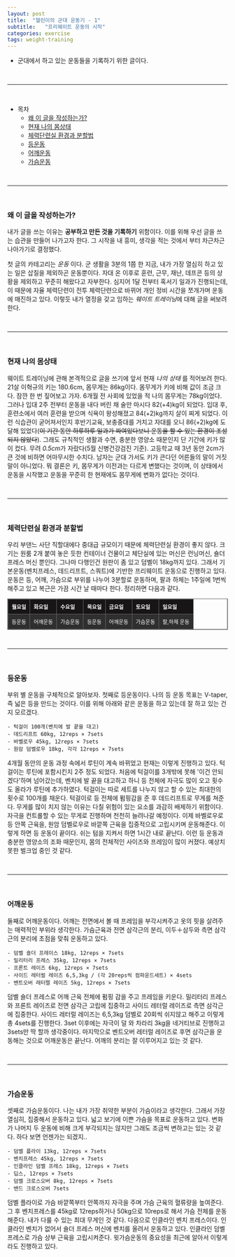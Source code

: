 ```yaml
---
layout: post
title:  "헬린이의 군대 운동기 - 1"
subtitle:   "프리웨이트 운동의 시작"
categories: exercise
tags: weight-training
---
```




- 군대에서 하고 있는 운동들을 기록하기 위한 글이다.




<br />

___

<br />




- 목차 
	- [왜 이 글을 작성하는가?](#왜-이-글을-작성하는가?)
	- [현재 나의 몸상태](#현재-나의-몸상태)
	- [체력단련실 환경과 분할법](#체력단련실-환경과-분할법)
	- [등운동](#등운동)
	- [어깨운동](#어깨운동)
	- [가슴운동](#가슴운동)


<br />

___

<br />




### 왜 이 글을 작성하는가?
 내가 글을 쓰는 이유는 **공부하고 만든 것을 기록하기** 위함이다. 이를 위해 우선 글을 쓰는 습관을 만들어 나가고자 한다. 그 시작을 내 흥미, 생각을 적는 것에서 부터 차근차근 나아가기로 결정했다. 
 
 첫 글의 카테고리는 *운동* 이다. 군 생활을 3분의 1쯤 한 지금, 내가 가장 열심히 하고 있는 일은 삽질을 제외하곤 운동뿐이다. 자대 온 이후로 훈련, 근무, 재난, 데프콘 등의 상황을 제외하고 꾸준히 해왔다고 자부한다. 심지어 1달 전부터 혹서기 일과가 진행되는데, 이 때문에 자율 체력단련이 전투 체력단련으로 바뀌어 개인 정비 시간을 쪼개가며 운동에 매진하고 있다. 이렇듯 내가 열정을 갖고 임하는 *웨이트 트레이닝*에 대해 글을 써보려 한다. 



<br />

___

<br />



### 현재 나의 몸상태
 웨이트 트레이닝에 관해 본격적으로 글을 쓰기에 앞서 현재 *나의 상태* 를 적어보려 한다. 21살 이혁규의 키는 180.6cm, 몸무게는 86kg이다. 몸무게가 키에 비해 값이 조금 크다. 잠깐 한 번 짚어보고 가자. 6개월 전 사회에 있었을 적 나의 몸무게는 78kg이었다. 그러나 입대 2주 전부터 운동을 내다 버린 채 술만 마시다 82(+4)kg이 되었다. 입대 후, 훈련소에서 여러 훈련을 받으며 식욕이 왕성해졌고 84(+2)kg까지 살이 찌게 되었다. 이런 식습관이 굳어져서인지 후반기교육, 보충중대를 거치고 자대를 오니 86(+2)kg에 도달해 있었다(~~이 기간 동안 하루하루 일과가 짜여있다보니 운동을 할 수 있는 환경이 조성되지 않았다~~). 그래도 규칙적인 생활과 수면, 충분한 영양소 때문인지 단 기간에 키가 많이 컸다. 무려 *0.5cm*가 자랐다(5월 신병건강검진 기준). 고등학교 때 3년 동안 2cm가 큰 것에 비하면 어마무시한 수치다. 남자는 군대 가서도 키가 큰다던 어른들의 말이 거짓말이 아니었다. 뭐 결론은 키, 몸무게가 이전과는 다르게 변했다는 것이며, 이 상태에서 운동을 시작했고 운동을 꾸준히 한 현재에도 몸무게에 변화가 없다는 것이다. 




<br />

___

<br />




### 체력단련실 환경과 분할법
 우리 부댄느 사단 직할대에다 중대급 규모이기 때문에 체력단련실 환경이 좋지 않다. 크기는 원룸 2개 붙여 놓은 듯한 컨테이너 건물이고 체단실에 있는 머신은 런닝머신, 숄더프레스 머신 뿐인다. 그나마 다행인건 원판이 좀 있고 덤벨이 18kg까지 있다. 그래서 기본운동(벤치프레스, 데드리프트, 스쿼트)에 기반한 프리웨이트 운동으로 진행하고 있다. 운동은 등, 어깨, 가슴으로 부위를 나누어 3분할로 운동하며, 팔과 하체는 1주일에 1번씩 해주고 있고 복근은 가끔 시간 날 때마다 한다. 정리하면 다음과 같다.
 
 
<style type="text/css">
.tftable {font-size:12px;color:#fbfbfb;width:100%;border-width: 1px;border-color: #686767;border-collapse: collapse;}
.tftable th {font-size:12px;background-color:#171515;border-width: 1px;padding: 8px;border-style: solid;border-color: #686767;text-align:left;}
.tftable tr {background-color:#2f2f2f;}
.tftable td {font-size:12px;border-width: 1px;padding: 8px;border-style: solid;border-color: #686767;}
.tftable tr:hover {background-color:#171515;}
</style>

<table class="tftable" border="1">
<tr><th>월요일</th><th>화요일</th><th>수요일</th><th>목요일</th><th>금요일</th><th>토요일</th><th>일요일</th></tr>
<tr><td>등운동</td><td>어깨운동</td><td>가슴운동</td><td>등운동</td><td>어깨운동</td><td>가슴운동</td><td>팔,하체 운동</td></tr>
</table>



<br />

___

<br />



### 등운동
 부위 별 운동을 구체적으로 알아보자. 첫째로 등운동이다. 나의 등 운동 목표는 V-taper, 즉 넓은 등을 만드는 것이다. 이를 위해 아래와 같은 운동을 하고 있는데 잘 하고 있는 건지 모르겠다.
 
	- 턱걸이 100개(벤치에 발 끝을 대고)
	- 데드리프트 60kg, 12reps × 7sets
	- 바벨로우 45kg, 12reps × 7sets
	- 원암 덤벨로우 18kg, 각각 12reps × 7sets
	
 4개월 동안의 운동 과정 속에서 루틴이 계속 바뀌었고 현재는 이렇게 진행하고 있다. 턱걸이는 루틴에 포함시킨지 2주 정도 되었다. 처음에 턱걸이를 3개밖에 못해 '이건 안되겠다'하며 넘어갔는데, 벤치에 발 끝을 대고하고 하니 등 전체에 자극도 많이 오고 횟수도 올라가 루틴에 추가하였다. 턱걸이는 따로 세트를 나누지 않고 할 수 있는 최대한의 횟수로 100개를 채운다. 턱걸이로 등 전체에 펌핑감을 준 후 데드리프트로 무게를 쳐준다. 무게를 많이 치지 않는 이유는 다칠 위험이 있는 요소를 과감히 배제하기 위함이다. 자극을 컨트롤할 수 있는 무게로 진행하며 천천히 늘려나갈 예정이다. 이제 바벨로우로 등 안쪽 근육을, 원암 덤벨로우로 바깥쪽 근육을 집중적으로 고립시키며 운동해준다. 이렇게 하면 등 운동이 끝이다. 쉬는 텀을 지켜서 하면 1시간 내로 끝난다. 이런 등 운동과 충분한 영양소의 조화 때문인지, 몸의 전체적인 사이즈와 프레임이 많이 커졌다. 예상치 못한 벌크업 중인 것 같다.



<br />

___

<br />



### 어깨운동
 둘째로 어깨운동이다. 어깨는 전면에서 볼 때 프레임을 부각시켜주고 옷의 핏을 살려주는 매력적인 부위라 생각한다. 가슴근육과 전면 삼각근의 분리, 이두＋삼두와 측면 삼각근의 분리에 초점을 맞춰 운동하고 있다.
 
	- 덤벨 숄더 프레이스 18kg, 12reps × 7sets
	- 밀리터리 프레스 35kg, 12reps × 7sets
	- 프론트 레이즈 6kg, 12reps × 7sets
	- 사이드 레터럴 레이즈 6,5,3kg / (각 20reps씩 컴파운드세트) × 4sets
	- 벤트오버 레터렐 레이즈 5kg, 12reps × 7sets
	
 덤벨 숄더 프레스로 어깨 근육 전체에 펌핑 감을 주고 프레임을 키운다. 밀리터리 프레스와 프론트 레이즈로 전면 삼각근 고립에 집중하고 사이드 레터럴 레이즈로 측면 삼각근에 집중한다. 사이드 레터럴 레이즈는 6,5,3kg 덤벨로 20회씩 쉬지않고 해주고 이렇게 총 4sets를 진행한다. 3set 이후에는 자극이 덜 와 차라리 3kg을 네거티브로 진행하고 3sets만 딱 할까 생각중이다. 마지막으로 벤트오버 레터럴 레이즈로 후면 삼각근을 운동해는 것으로 어깨운동은 끝난다. 어깨의 분리는 잘 이루어지고 있는 것 같다.



<br />

___

<br />



### 가슴운동
 셋째로 가슴운동이다. 나는 내가 가장 취약한 부분이 가슴이라고 생각한다. 그래서 가장 열심히, 집중해서 운동하고 있다. 넓고 보기에 이쁜 가슴을 목표로 운동하고 있다. 변화가 나머지 두 운동에 비해 크게 부각되지는 않지만 그래도 조금씩 변하고는 있는 것 같다. 하다 보면 언젠가는 되겠지..
 
 	- 덤벨 플라이 13kg, 12reps × 7sets
	- 벤치프레스 45kg, 12reps × 7sets
	- 인클라인 덤벨 프레스 18kg, 12reps × 7sets
	- 딥스, 12reps × 7sets
	- 덤벨 크로스오버 8kg, 12reps × 7sets
	- 밴드 크로스오버 7sets

 덤벨 플라이로 가슴 바깥쪽부터 안쪽까지 자극을 주며 가슴 근육의 혈류량을 높여준다. 그 후 벤치프레스를 45kg로 12reps하거나 50kg으로 10reps로 해서 가슴 전체를 운동해준다. 내가 다룰 수 있는 최대 무게인 것 같다. 다음으로 인클라인 벤치 프레스이다. 인클라인 벤치가 없어서 숄더 프레스 머신에 벤치를 올려서 운동하고 있다. 인클라인 덤벨 프레스로 가슴 상부 근육을 고립시켜준다. 윗가슴운동의 중요성을 최근에 알아서 이렇게라도 진행하고 있다. 
